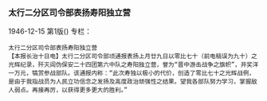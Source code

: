 ### 太行二分区司令部表扬寿阳独立营

1946-12-15
第1版()
专栏：

    太行二分区司令部表扬寿阳独立营
    【本报长治十日电】太行二分区司令部顷通报表扬上月廿九日以零比七十（前电稿误为九十）之光辉纪录，歼灭阎伪保安二十四团第六中队之寿阳独立营，誉为“晋中游击战争之旗帜”，并奖洋一万元，犒赏参战部队。该通报内称：“此次寿独以极小的代价，创造了零比七十之光辉战例，是由于我指战员为人民立功信念之发扬及高度政治顽强性之结果。望我各部队努力学习，掌握敌人弱点。再接再厉，以获得更多更大的胜利。”
